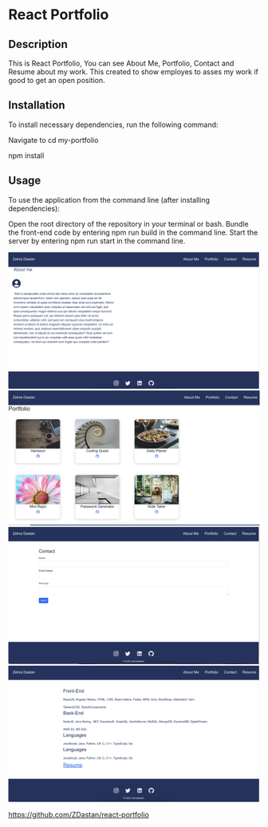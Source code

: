 # React Portfolio

## Description

This is React Portfolio, You can see About Me, Portfolio, Contact and Resume about my work.
This created to show employes to asses my work if good to get an open position.


## Installation
To install necessary dependencies, run the following command:

Navigate to cd my-portfolio

npm install

## Usage

To use the application from the command line (after installing dependencies):

Open the root directory of the repository in your terminal or bash. Bundle the front-end code by entering npm run build in the command line. Start the server by entering npm run start in the command line.


![alt text](./src/assets/page1.png)
![alt text](./src/assets/page2.png)
![alt text](./src/assets/page3.png)
![alt text](./src/assets/page4.png)


 https://github.com/ZDastan/react-portfolio


